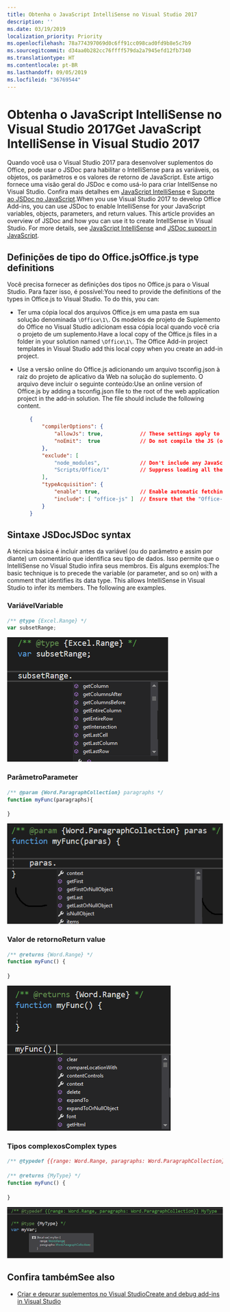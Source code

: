 ```yaml
---
title: Obtenha o JavaScript IntelliSense no Visual Studio 2017
description: ''
ms.date: 03/19/2019
localization_priority: Priority
ms.openlocfilehash: 78a774397069d0c6ff91cc098cad0fd9b8e5c7b9
ms.sourcegitcommit: d34aa0b282cc76ffff579da2a7945efd12fb7340
ms.translationtype: HT
ms.contentlocale: pt-BR
ms.lasthandoff: 09/05/2019
ms.locfileid: "36769544"
---
```

# <a name="get-javascript-intellisense-in-visual-studio-2017"></a><span data-ttu-id="2165f-102">Obtenha o JavaScript IntelliSense no Visual Studio 2017</span><span class="sxs-lookup"><span data-stu-id="2165f-102">Get JavaScript IntelliSense in Visual Studio 2017</span></span>

<span data-ttu-id="2165f-p101">Quando você usa o Visual Studio 2017 para desenvolver suplementos do Office, pode usar o JSDoc para habilitar o IntelliSense para as variáveis, os objetos, os parâmetros e os valores de retorno de JavaScript. Este artigo fornece uma visão geral do JSDoc e como usá-lo para criar IntellSense no Visual Studio. Confira mais detalhes em [JavaScript IntelliSense](/visualstudio/ide/javascript-intellisense) e [Suporte ao JSDoc no JavaScript](https://github.com/Microsoft/TypeScript/wiki/JsDoc-support-in-JavaScript).</span><span class="sxs-lookup"><span data-stu-id="2165f-p101">When you use Visual Studio 2017 to develop Office Add-ins, you can use JSDoc to enable IntelliSense for your JavaScript variables, objects, parameters, and return values. This article provides an overview of JSDoc and how you can use it to create IntellSense in Visual Studio. For more details, see [JavaScript IntelliSense](/visualstudio/ide/javascript-intellisense) and [JSDoc support in JavaScript](https://github.com/Microsoft/TypeScript/wiki/JsDoc-support-in-JavaScript).</span></span> 

## <a name="officejs-type-definitions"></a><span data-ttu-id="2165f-106">Definições de tipo do Office.js</span><span class="sxs-lookup"><span data-stu-id="2165f-106">Office.js type definitions</span></span>

<span data-ttu-id="2165f-p102">Você precisa fornecer as definições dos tipos no Office.js para o Visual Studio. Para fazer isso, é possível:</span><span class="sxs-lookup"><span data-stu-id="2165f-p102">You need to provide the definitions of the types in Office.js to Visual Studio. To do this, you can:</span></span>

- <span data-ttu-id="2165f-p103">Ter uma cópia local dos arquivos Office.js em uma pasta em sua solução denominada `\Office\1\`. Os modelos de projeto de Suplemento do Office no Visual Studio adicionam essa cópia local quando você cria o projeto de um suplemento.</span><span class="sxs-lookup"><span data-stu-id="2165f-p103">Have a local copy of the Office.js files in a folder in your solution named `\Office\1\`. The Office Add-in project templates in Visual Studio add this local copy when you create an add-in project.</span></span> 
- <span data-ttu-id="2165f-p104">Use a versão online do Office.js adicionando um arquivo tsconfig.json à raiz do projeto de aplicativo da Web na solução do suplemento. O arquivo deve incluir o seguinte conteúdo:</span><span class="sxs-lookup"><span data-stu-id="2165f-p104">Use an online version of Office.js by adding a tsconfig.json file to the root of the web application project in the add-in solution. The file should include the following content.</span></span>

    ```json
        {
            "compilerOptions": {
                "allowJs": true,            // These settings apply to JavaScript files also.
                "noEmit":  true             // Do not compile the JS (or TS) files in this project.
            },
            "exclude": [
                "node_modules",             // Don't include any JavaScript found under "node_modules".
                "Scripts/Office/1"          // Suppress loading all the JavaScript files from the Office NuGet package.
            ],
            "typeAcquisition": {
                "enable": true,             // Enable automatic fetching of type definitions for detected JavaScript libraries.
                "include": [ "office-js" ]  // Ensure that the "Office-js" type definition is fetched.
            }
        }
    ```

## <a name="jsdoc-syntax"></a><span data-ttu-id="2165f-113">Sintaxe JSDoc</span><span class="sxs-lookup"><span data-stu-id="2165f-113">JSDoc syntax</span></span>

<span data-ttu-id="2165f-p105">A técnica básica é incluir antes da variável (ou do parâmetro e assim por diante) um comentário que identifica seu tipo de dados. Isso permite que o IntelliSense no Visual Studio infira seus membros. Eis alguns exemplos:</span><span class="sxs-lookup"><span data-stu-id="2165f-p105">The basic technique is to precede the variable (or parameter, and so on) with a comment that identifies its data type. This allows IntelliSense in Visual Studio to infer its members. The following are examples.</span></span>

### <a name="variable"></a><span data-ttu-id="2165f-117">Variável</span><span class="sxs-lookup"><span data-stu-id="2165f-117">Variable</span></span>

```js
/** @type {Excel.Range} */
var subsetRange;
```
![IntelliSense para variável](../images/intellisense-vs17-var.png)

### <a name="parameter"></a><span data-ttu-id="2165f-119">Parâmetro</span><span class="sxs-lookup"><span data-stu-id="2165f-119">Parameter</span></span>

```js
/** @param {Word.ParagraphCollection} paragraphs */
function myFunc(paragraphs){

}
```
![IntelliSense para parâmetro](../images/intellisense-vs17-param.png)

### <a name="return-value"></a><span data-ttu-id="2165f-121">Valor de retorno</span><span class="sxs-lookup"><span data-stu-id="2165f-121">Return value</span></span>

```js
/** @returns {Word.Range} */
function myFunc() {

}
```
![IntelliSense para valor de retorno](../images/intellisense-vs17-return.png)

### <a name="complex-types"></a><span data-ttu-id="2165f-123">Tipos complexos</span><span class="sxs-lookup"><span data-stu-id="2165f-123">Complex types</span></span>

```js
/** @typedef {{range: Word.Range, paragraphs: Word.ParagraphCollection}} MyType

/** @returns {MyType} */
function myFunc() {

}
```
![IntelliSense para tipo complexo](../images/intellisense-vs17-complex-type.png)

## <a name="see-also"></a><span data-ttu-id="2165f-125">Confira também</span><span class="sxs-lookup"><span data-stu-id="2165f-125">See also</span></span>

- [<span data-ttu-id="2165f-126">Criar e depurar suplementos no Visual Studio</span><span class="sxs-lookup"><span data-stu-id="2165f-126">Create and debug add-ins in Visual Studio</span></span>](create-and-debug-office-add-ins-in-visual-studio.md)
